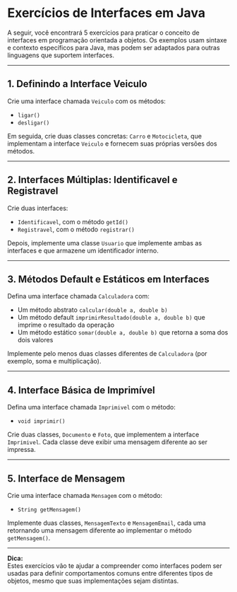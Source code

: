 # Exercícios de Interfaces em Java

A seguir, você encontrará 5 exercícios para praticar o conceito de interfaces em programação orientada a objetos. Os exemplos usam sintaxe e contexto específicos para Java, mas podem ser adaptados para outras linguagens que suportem interfaces.

---

## 1. Definindo a Interface Veiculo

Crie uma interface chamada `Veiculo` com os métodos:
- `ligar()`
- `desligar()`

Em seguida, crie duas classes concretas: `Carro` e `Motocicleta`, que implementam a interface `Veiculo` e fornecem suas próprias versões dos métodos.

---

## 2. Interfaces Múltiplas: Identificavel e Registravel

Crie duas interfaces:
- `Identificavel`, com o método `getId()`
- `Registravel`, com o método `registrar()`

Depois, implemente uma classe `Usuario` que implemente ambas as interfaces e que armazene um identificador interno.

---

## 3. Métodos Default e Estáticos em Interfaces

Defina uma interface chamada `Calculadora` com:
- Um método abstrato `calcular(double a, double b)`
- Um método default `imprimirResultado(double a, double b)` que imprime o resultado da operação
- Um método estático `somar(double a, double b)` que retorna a soma dos dois valores

Implemente pelo menos duas classes diferentes de `Calculadora` (por exemplo, soma e multiplicação).

---

## 4. Interface Básica de Imprimível

Defina uma interface chamada `Imprimivel` com o método:
- `void imprimir()`

Crie duas classes, `Documento` e `Foto`, que implementem a interface `Imprimivel`. Cada classe deve exibir uma mensagem diferente ao ser impressa.

---

## 5. Interface de Mensagem

Crie uma interface chamada `Mensagem` com o método:
- `String getMensagem()`

Implemente duas classes, `MensagemTexto` e `MensagemEmail`, cada uma retornando uma mensagem diferente ao implementar o método `getMensagem()`.

---

**Dica:**  
Estes exercícios vão te ajudar a compreender como interfaces podem ser usadas para definir comportamentos comuns entre diferentes tipos de objetos, mesmo que suas implementações sejam distintas.